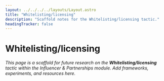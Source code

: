```yaml
---
layout: ../../../../layouts/Layout.astro
title: "Whitelisting/licensing"
description: "Scaffold notes for the Whitelisting/licensing tactic."
headingTracker: false
---
```

# Whitelisting/licensing

_This page is a scaffold for future research on the **Whitelisting/licensing** tactic within the Influencer & Partnerships module. Add frameworks, experiments, and resources here._
